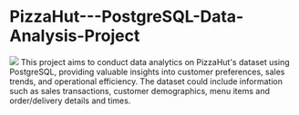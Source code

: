 # PizzaHut---PostgreSQL-Data-Analysis-Project
![](https://private-user-images.githubusercontent.com/117306110/327654904-6322877b-8250-4656-b5d2-2aff73e40fa4.png?jwt=eyJhbGciOiJIUzI1NiIsInR5cCI6IkpXVCJ9.eyJpc3MiOiJnaXRodWIuY29tIiwiYXVkIjoicmF3LmdpdGh1YnVzZXJjb250ZW50LmNvbSIsImtleSI6ImtleTUiLCJleHAiOjE3MTQ3MTUzMTAsIm5iZiI6MTcxNDcxNTAxMCwicGF0aCI6Ii8xMTczMDYxMTAvMzI3NjU0OTA0LTYzMjI4NzdiLTgyNTAtNDY1Ni1iNWQyLTJhZmY3M2U0MGZhNC5wbmc_WC1BbXotQWxnb3JpdGhtPUFXUzQtSE1BQy1TSEEyNTYmWC1BbXotQ3JlZGVudGlhbD1BS0lBVkNPRFlMU0E1M1BRSzRaQSUyRjIwMjQwNTAzJTJGdXMtZWFzdC0xJTJGczMlMkZhd3M0X3JlcXVlc3QmWC1BbXotRGF0ZT0yMDI0MDUwM1QwNTQzMzBaJlgtQW16LUV4cGlyZXM9MzAwJlgtQW16LVNpZ25hdHVyZT0xMDBjZjc0YzVmYzNmMTE0OTQ0Mzk2YjZhOTAyNTJkZWQ3MWUwNDc1ODNjODg2NGU2YmJhNTMwM2I0YzRmNWFkJlgtQW16LVNpZ25lZEhlYWRlcnM9aG9zdCZhY3Rvcl9pZD0wJmtleV9pZD0wJnJlcG9faWQ9MCJ9.nj9efwwC_ZpSYOuJBdQYCijmHSKGZMwqYZzXWlV-oiM)
This project aims to conduct data analytics on PizzaHut's dataset using PostgreSQL, providing valuable insights into customer preferences, sales trends, and operational efficiency. The dataset could include information such as sales transactions, customer demographics, menu items and order/delivery details and times.
